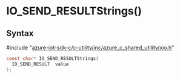 # IO_SEND_RESULTStrings()

## Syntax

\#include "[azure-iot-sdk-c/c-utility/inc/azure_c_shared_utility/xio.h](../iot-c-ref-xio-h.md)"  
```C
const char* IO_SEND_RESULTStrings(
  IO_SEND_RESULT  value
);
```

